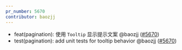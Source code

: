 ```yaml
---
pr_number: 5670
contributor: baozjj
---
```


- feat(pagination): 使用 `Tooltip` 显示提示文案 @baozjj ([#5670](https://github.com/Tencent/tdesign-vue-next/pull/5670))
- test(pagination): add unit tests for tooltip behavior @baozjj ([#5670](https://github.com/Tencent/tdesign-vue-next/pull/5670))
